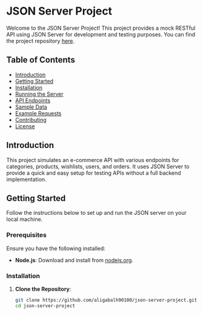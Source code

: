 # JSON Server Project

Welcome to the JSON Server Project! This project provides a mock RESTful API using JSON Server for development and testing purposes. You can find the project repository [here](https://github.com/aligabalh90100/json-server-project).

## Table of Contents

- [Introduction](#introduction)
- [Getting Started](#getting-started)
- [Installation](#installation)
- [Running the Server](#running-the-server)
- [API Endpoints](#api-endpoints)
- [Sample Data](#sample-data)
- [Example Requests](#example-requests)
- [Contributing](#contributing)
- [License](#license)

## Introduction

This project simulates an e-commerce API with various endpoints for categories, products, wishlists, users, and orders. It uses JSON Server to provide a quick and easy setup for testing APIs without a full backend implementation.

## Getting Started

Follow the instructions below to set up and run the JSON server on your local machine.

### Prerequisites

Ensure you have the following installed:

- **Node.js**: Download and install from [nodejs.org](https://nodejs.org/).

### Installation

1. **Clone the Repository**:

   ```bash
   git clone https://github.com/aligabalh90100/json-server-project.git
   cd json-server-project

